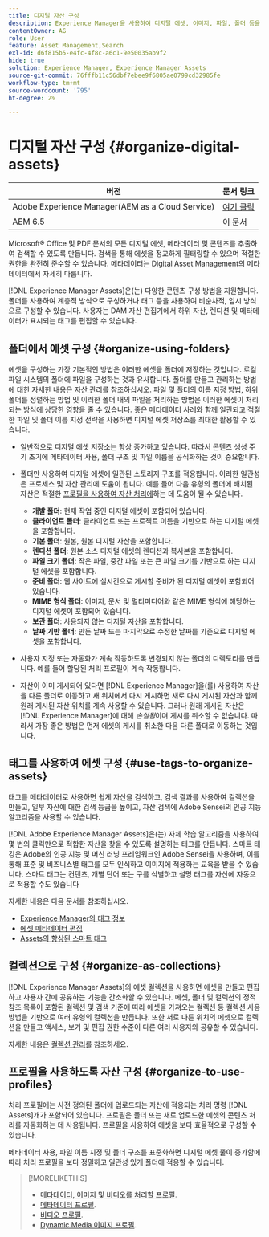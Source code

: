 ```yaml
---
title: 디지털 자산 구성
description: Experience Manager을 사용하여 디지털 에셋, 이미지, 파일, 폴더 등을 구성합니다.
contentOwner: AG
role: User
feature: Asset Management,Search
exl-id: d6f815b5-e4fc-4f8c-a6c1-9e50035ab9f2
hide: true
solution: Experience Manager, Experience Manager Assets
source-git-commit: 76fffb11c56dbf7ebee9f6805ae0799cd32985fe
workflow-type: tm+mt
source-wordcount: '795'
ht-degree: 2%

---
```


# 디지털 자산 구성 {#organize-digital-assets}

| 버전 | 문서 링크 |
| -------- | ---------------------------- |
| Adobe Experience Manager(AEM as a Cloud Service) | [여기 클릭](https://experienceleague.adobe.com/docs/experience-manager-cloud-service/content/assets/manage/organize-assets.html?lang=ko) |
| AEM 6.5 | 이 문서 |

Microsoft® Office 및 PDF 문서의 모든 디지털 에셋, 메타데이터 및 콘텐츠를 추출하여 검색할 수 있도록 만듭니다. 검색을 통해 에셋을 정교하게 필터링할 수 있으며 적절한 권한을 완전히 준수할 수 있습니다. 메타데이터는 Digital Asset Management의 메타데이터에서 자세히 다룹니다.

[!DNL Experience Manager Assets]은(는) 다양한 콘텐츠 구성 방법을 지원합니다. 폴더를 사용하여 계층적 방식으로 구성하거나 태그 등을 사용하여 비순차적, 임시 방식으로 구성할 수 있습니다. 사용자는 DAM 자산 편집기에서 하위 자산, 렌디션 및 메타데이터가 표시되는 태그를 편집할 수 있습니다.

## 폴더에서 에셋 구성 {#organize-using-folders}

에셋을 구성하는 가장 기본적인 방법은 이러한 에셋을 폴더에 저장하는 것입니다. 로컬 파일 시스템의 폴더에 파일을 구성하는 것과 유사합니다. 폴더를 만들고 관리하는 방법에 대한 자세한 내용은 [자산 관리](manage-assets.md)를 참조하십시오. 파일 및 폴더의 이름 지정 방법, 하위 폴더를 정렬하는 방법 및 이러한 폴더 내의 파일을 처리하는 방법은 이러한 에셋이 처리되는 방식에 상당한 영향을 줄 수 있습니다. 좋은 메타데이터 사례와 함께 일관되고 적절한 파일 및 폴더 이름 지정 전략을 사용하면 디지털 에셋 저장소를 최대한 활용할 수 있습니다.

* 일반적으로 디지털 에셋 저장소는 항상 증가하고 있습니다. 따라서 콘텐츠 생성 주기 초기에 메타데이터 사용, 폴더 구조 및 파일 이름을 공식화하는 것이 중요합니다.
* 폴더만 사용하여 디지털 에셋에 일관된 스토리지 구조를 적용합니다. 이러한 일관성은 프로세스 및 자산 관리에 도움이 됩니다. 예를 들어 다음 유형의 폴더에 배치된 자산은 적절한 [프로필을 사용하여 자산 처리에](processing-profiles.md)하는 데 도움이 될 수 있습니다.

   * **개발 폴더**: 현재 작업 중인 디지털 에셋이 포함되어 있습니다.
   * **클라이언트 폴더**: 클라이언트 또는 프로젝트 이름을 기반으로 하는 디지털 에셋을 포함합니다.
   * **기본 폴더**: 원본, 원본 디지털 자산을 포함합니다.
   * **렌디션 폴더**: 원본 소스 디지털 에셋의 렌디션과 복사본을 포함합니다.
   * **파일 크기 폴더**: 작은 파일, 중간 파일 또는 큰 파일 크기를 기반으로 하는 디지털 에셋을 포함합니다.
   * **준비 폴더**: 웹 사이트에 실시간으로 게시할 준비가 된 디지털 에셋이 포함되어 있습니다.
   * **MIME 형식 폴더**: 이미지, 문서 및 멀티미디어와 같은 MIME 형식에 해당하는 디지털 에셋이 포함되어 있습니다.
   * **보관 폴더**: 사용되지 않는 디지털 자산을 포함합니다.
   * **날짜 기반 폴더**: 만든 날짜 또는 마지막으로 수정한 날짜를 기준으로 디지털 에셋을 포함합니다.

* 사용자 지정 또는 자동화가 계속 작동하도록 변경되지 않는 폴더의 디렉토리를 만듭니다. 예를 들어 할당된 처리 프로필이 계속 작동합니다.
* 자산이 이미 게시되어 있다면 [!DNL Experience Manager]을(를) 사용하여 자산을 다른 폴더로 이동하고 새 위치에서 다시 게시하면 새로 다시 게시된 자산과 함께 원래 게시된 자산 위치를 계속 사용할 수 있습니다. 그러나 원래 게시된 자산은 [!DNL Experience Manager]에 대해 *손실됨*&#x200B;이며 게시를 취소할 수 없습니다. 따라서 가장 좋은 방법은 먼저 에셋의 게시를 취소한 다음 다른 폴더로 이동하는 것입니다.

## 태그를 사용하여 에셋 구성 {#use-tags-to-organize-assets}

태그를 메타데이터로 사용하면 쉽게 자산을 검색하고, 검색 결과를 사용하여 컬렉션을 만들고, 일부 자산에 대한 검색 등급을 높이고, 자산 검색에 Adobe Sensei의 인공 지능 알고리즘을 사용할 수 있습니다.

[!DNL Adobe Experience Manager Assets]은(는) 자체 학습 알고리즘을 사용하여 몇 번의 클릭만으로 적합한 자산을 찾을 수 있도록 설명하는 태그를 만듭니다. 스마트 태깅은 Adobe의 인공 지능 및 머신 러닝 프레임워크인 Adobe Sensei을 사용하며, 이를 통해 표준 및 비즈니스별 태그를 모두 인식하고 이미지에 적용하는 교육을 받을 수 있습니다. 스마트 태그는 컨텐츠, 개별 단어 또는 구를 식별하고 설명 태그를 자산에 자동으로 적용할 수도 있습니다

자세한 내용은 다음 문서를 참조하십시오.

* [Experience Manager의 태그 정보](/help/sites-authoring/tags.md)
* [에셋 메타데이터 편집](metadata.md)
* [Assets의 향상된 스마트 태그](enhanced-smart-tags.md)

## 컬렉션으로 구성 {#organize-as-collections}

[!DNL Experience Manager Assets]의 에셋 컬렉션을 사용하면 에셋을 만들고 편집하고 사용자 간에 공유하는 기능을 간소화할 수 있습니다. 에셋, 폴더 및 컬렉션의 정적 참조 목록이 포함된 컬렉션 및 검색 기준에 따라 에셋을 가져오는 컬렉션 등 컬렉션 사용 방법을 기반으로 여러 유형의 컬렉션을 만듭니다. 또한 서로 다른 위치의 에셋으로 컬렉션을 만들고 액세스, 보기 및 편집 권한 수준이 다른 여러 사용자와 공유할 수 있습니다.

자세한 내용은 [컬렉션 관리](manage-collections.md)를 참조하세요.

<!-- TBD items: add screenshots where applicable
Any hints/recommendations of when to use what method of organizing? Some examples of how organizing helps towards a better taxonomy and improved content velocity.
Add back links to blog posts by marketing?
-->

## 프로필을 사용하도록 자산 구성 {#organize-to-use-profiles}

처리 프로필에는 사전 정의된 폴더에 업로드되는 자산에 적용되는 처리 명령 [!DNL Assets]개가 포함되어 있습니다. 프로필은 폴더 또는 새로 업로드한 에셋의 콘텐츠 처리를 자동화하는 데 사용됩니다. 프로필을 사용하여 에셋을 보다 효율적으로 구성할 수 있습니다.

메타데이터 사용, 파일 이름 지정 및 폴더 구조를 표준화하면 디지털 에셋 풀이 증가함에 따라 처리 프로필을 보다 정밀하고 일관성 있게 폴더에 적용할 수 있습니다.

>[!MORELIKETHIS]
>
>* [메타데이터, 이미지 및 비디오를 처리할 프로필](processing-profiles.md).
>* [메타데이터 프로필](/help/assets/metadata-config.md#metadata-profiles).
>* [비디오 프로필](video-profiles.md).
>* [Dynamic Media 이미지 프로필](image-profiles.md).
